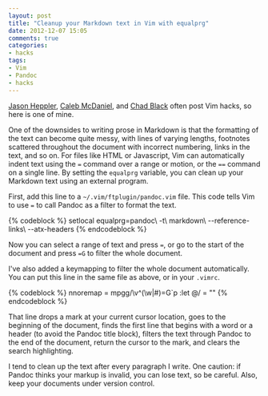 ```yaml
---
layout: post
title: "Cleanup your Markdown text in Vim with equalprg"
date: 2012-12-07 15:05
comments: true
categories: 
- hacks
tags:
- Vim
- Pandoc
- hacks
---
```


[Jason Heppler][], [Caleb McDaniel][], and [Chad Black][] often post
Vim hacks, so here is one of mine.

One of the downsides to writing prose in Markdown is that the formatting
of the text can become quite messy, with lines of varying lengths,
footnotes scattered throughout the document with incorrect numbering,
links in the text, and so on. For files like HTML or Javascript, Vim can
automatically indent text using the `=` command over a range or motion,
or the `==` command on a single line. By setting the `equalprg`
variable, you can clean up your Markdown text using an external program.

<!--more-->

First, add this line to a `~/.vim/ftplugin/pandoc.vim` file. This code 
tells Vim to use `=` to call Pandoc as a filter to format the text.

{% codeblock %}
setlocal equalprg=pandoc\ -t\ markdown\ --reference-links\ --atx-headers
{% endcodeblock %}

Now you can select a range of text and press `=`, or go to the start of 
the document and press `=G` to filter the whole document.

I've also added a keymapping to filter the whole document automatically. 
You can put this line in the same file as above, or in your `.vimrc`.

{% codeblock %}
nnoremap <silent> <leader>= mpgg/\v^(\w\|\#)<CR>=G`p :let @/ = ""<CR>
{% endcodeblock %}

That line drops a mark at your current cursor location, goes to the
beginning of the document, finds the first line that begins with a word
or a header (to avoid the Pandoc title block), filters the text through
Pandoc to the end of the document, return the cursor to the mark, and
clears the search highlighting.

I tend to clean up the text after every paragraph I write. One caution:
if Pandoc thinks your markup is invalid, you can lose text, so be
careful. Also, keep your documents under version control.

  [Jason Heppler]: http://jasonheppler.org
  [Caleb McDaniel]: http://wcm1.web.rice.edu/hacks.html
  [Chad Black]: http://parezcoydigo.wordpress.com/

